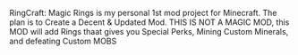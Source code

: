 RingCraft: Magic Rings is my personal 1st mod project for Minecraft. The plan is to Create a Decent & Updated Mod. THIS IS NOT A MAGIC MOD, this MOD will add Rings thaat gives you Special 
Perks, Mining Custom Minerals, and defeating Custom MOBS
